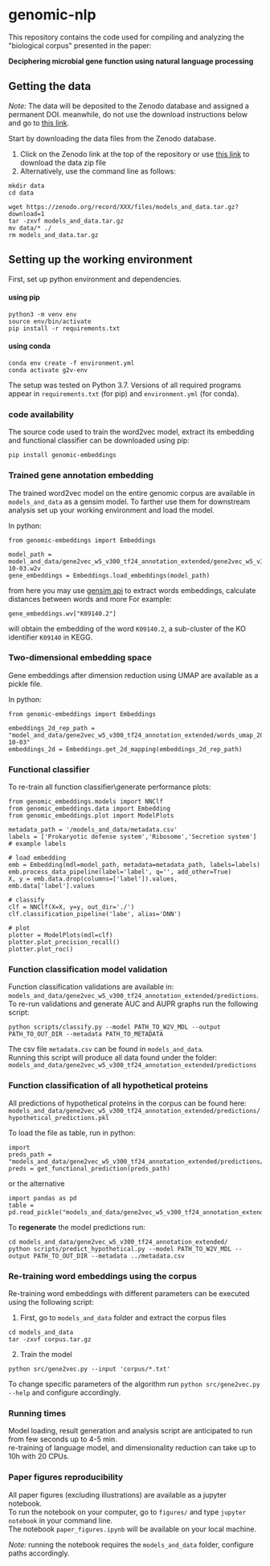 # genomic-nlp

This repository contains the code used for compiling and analyzing the "biological corpus" presented in the paper:

**Deciphering microbial gene function using natural language processing**


## Getting the data
*Note:* The data will be deposited to the Zenodo database and assigned a permanent DOI.
meanwhile, do not use the download instructions below and go to [this link](http://tiny.cc/eb6ouz).

Start by downloading the data files from the Zenodo database.  

1. Click on the Zenodo link at the top of the repository or use [this link](http://tiny.cc/eb6ouz) to download the data zip file
2. Alternatively, use the command line as follows: 
```
mkdir data
cd data

wget https://zenodo.org/record/XXX/files/models_and_data.tar.gz?download=1
tar -zxvf models_and_data.tar.gz
mv data/* ./
rm models_and_data.tar.gz
```

## Setting up the working environment
First, set up python environment and dependencies. 
#### using pip
```
python3 -m venv env
source env/bin/activate
pip install -r requirements.txt
```
#### using conda
```
conda env create -f environment.yml
conda activate g2v-env
```

The setup was tested on Python 3.7.
Versions of all required programs appear in `requirements.txt` (for pip) and `environment.yml` (for conda).

### code availability
The source code used to train the word2vec model, extract its embedding and functional classifier can be
downloaded using pip:

```
pip install genomic-embeddings
```

### Trained gene annotation embedding
The trained word2vec model on the entire genomic corpus are available in `models_and_data` as a gensim model.
To farther use them for downstream analysis set up your working environment and load the model.

In python:
```
from genomic-embeddings import Embeddings

model_path = model_and_data/gene2vec_w5_v300_tf24_annotation_extended/gene2vec_w5_v300_tf24_annotation_extended_2021-10-03.w2v
gene_embeddings = Embeddings.load_embeddings(model_path)
```

from here you may use [gensim api](https://radimrehurek.com/gensim/models/word2vec.html) to extract words embeddings, 
calculate distances between words and more 
For example:
```
gene_embeddings.wv["K09140.2"]
```
will obtain the embedding of the word `K09140.2`, a sub-cluster of the KO identifier `K09140` in KEGG.

### Two-dimensional embedding space
Gene embeddings after dimension reduction using UMAP are available as a pickle file.

In python:
```
from genomic-embeddings import Embeddings

embeddings_2d_rep_path = "model_and_data/gene2vec_w5_v300_tf24_annotation_extended/words_umap_2021-10-03"
embeddings_2d = Embeddings.get_2d_mapping(embeddings_2d_rep_path)
```

### Functional classifier
To re-train all function classifier\generate performance plots:

```
from genomic_embeddings.models import NNClf
from genomic_embeddings.data import Embedding
from genomic_embeddings.plot import ModelPlots

metadata_path = '/models_and_data/metadata.csv'
labels = ['Prokaryotic defense system','Ribosome','Secretion system'] # example labels

# load embedding
emb = Embedding(mdl=model_path, metadata=metadata_path, labels=labels)
emb.process_data_pipeline(label='label', q='', add_other=True)
X, y = emb.data.drop(columns=['label']).values, emb.data['label'].values

# classify
clf = NNClf(X=X, y=y, out_dir='./')
clf.classification_pipeline('labe', alias='DNN')

# plot 
plotter = ModelPlots(mdl=clf)
plotter.plot_precision_recall()
plotter.plot_roc()
```
### Function classification model validation
Function classification validations are available in:
`models_and_data/gene2vec_w5_v300_tf24_annotation_extended/predictions`.   
To re-run validations and generate AUC and AUPR graphs run the following script:
```
python scripts/classify.py --model PATH_TO_W2V_MDL --output PATH_TO_OUT_DIR --metadata PATH_TO_METADATA
```
The csv file `metadata.csv` can be found in `models_and_data`.  
Running this script will produce all data found under the folder:  
`models_and_data/gene2vec_w5_v300_tf24_annotation_extended/predictions`

### Function classification of all hypothetical proteins
All predictions of hypothetical proteins in the corpus can be found here:
`models_and_data/gene2vec_w5_v300_tf24_annotation_extended/predictions/hypothetical_predictions.pkl`

To load the file as table, run in python:
```
import 
preds_path = "models_and_data/gene2vec_w5_v300_tf24_annotation_extended/predictions/hypothetical_predictions.pkl"
preds = get_functional_prediction(preds_path)
```
or the alternative  
```
import pandas as pd
table = pd.read_pickle("models_and_data/gene2vec_w5_v300_tf24_annotation_extended/predictions/hypothetical_predictions.pkl")
```
To **regenerate** the model predictions run:
```
cd models_and_data/gene2vec_w5_v300_tf24_annotation_extended/
python scripts/predict_hypothetical.py --model PATH_TO_W2V_MDL --output PATH_TO_OUT_DIR --metadata ../metadata.csv
```



###  Re-training word embeddings using the corpus
Re-training word embeddings with different parameters can be executed using the following script:
1. First, go to `models_and_data` folder and extract the corpus files
```
cd models_and_data 
tar -zxvf corpus.tar.gz
```
2. Train the model
```
python src/gene2vec.py --input 'corpus/*.txt'
```
To change specific parameters of the algorithm run
`python src/gene2vec.py --help` and configure accordingly. 


### Running times
Model loading, result generation and analysis script are anticipated to run from few seconds up to 4-5 min.\
re-training of language model, and dimensionality reduction can take up to 10h with 20 CPUs.


### Paper figures reproducibility
All paper figures (excluding illustrations) are available as a jupyter notebook.  
To run the notebook on your computer, go to `figures/` and type `jupyter notebook` in your command line.  
The notebook `paper_figures.ipynb` will be available on your local machine.  

*Note:* running the notebook requires the `models_and_data` folder, configure paths accordingly.





